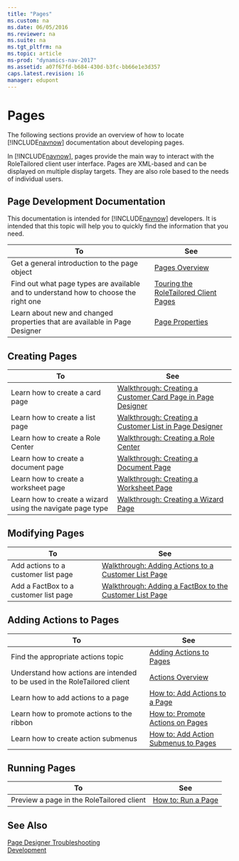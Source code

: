 ```yaml
---
title: "Pages"
ms.custom: na
ms.date: 06/05/2016
ms.reviewer: na
ms.suite: na
ms.tgt_pltfrm: na
ms.topic: article
ms-prod: "dynamics-nav-2017"
ms.assetid: a07f67fd-b684-430d-b3fc-bb66e1e3d357
caps.latest.revision: 16
manager: edupont
---
```

# Pages
The following sections provide an overview of how to locate [!INCLUDE[navnow](includes/navnow_md.md)] documentation about developing pages.  
  
 In [!INCLUDE[navnow](includes/navnow_md.md)], pages provide the main way to interact with the RoleTailored client user interface. Pages are XML-based and can be displayed on multiple display targets. They are also role based to the needs of individual users.  
  
## Page Development Documentation  
 This documentation is intended for [!INCLUDE[navnow](includes/navnow_md.md)] developers. It is intended that this topic will help you to quickly find the information that you need.  
  
|To|See|  
|--------|---------|  
|Get a general introduction to the page object|[Pages Overview](Pages-Overview.md)|  
|Find out what page types are available and to understand how to choose the right one|[Touring the RoleTailored Client Pages](Touring-the-RoleTailored-Client-Pages.md)|  
|Learn about new and changed properties that are available in Page Designer|[Page Properties](Page-Properties.md)|  
  
## Creating Pages  
  
|To|See|  
|--------|---------|  
|Learn how to create a card page|[Walkthrough: Creating a Customer Card Page in Page Designer](Walkthrough--Creating-a-Customer-Card-Page-in-Page-Designer.md)|  
|Learn how to create a list page|[Walkthrough: Creating a Customer List in Page Designer](Walkthrough--Creating-a-Customer-List-in-Page-Designer.md)|  
|Learn how to create a Role Center|[Walkthrough: Creating a Role Center](Walkthrough--Creating-a-Role-Center.md)|  
|Learn how to create a document page|[Walkthrough: Creating a Document Page](Walkthrough--Creating-a-Document-Page.md)|  
|Learn how to create a worksheet page|[Walkthrough: Creating a Worksheet Page](Walkthrough--Creating-a-Worksheet-Page.md)|  
|Learn how to create a wizard using the navigate page type|[Walkthrough: Creating a Wizard Page](Walkthrough--Creating-a-Wizard-Page.md)|  
  
## Modifying Pages  
  
|To|See|  
|--------|---------|  
|Add actions to a customer list page|[Walkthrough: Adding Actions to a Customer List Page](Walkthrough--Adding-Actions-to-a-Customer-List-Page.md)|  
|Add a FactBox to a customer list page|[Walkthrough: Adding a FactBox to the Customer List Page](Walkthrough--Adding-a-FactBox-to-the-Customer-List-Page.md)|  
  
## Adding Actions to Pages  
  
|To|See|  
|--------|---------|  
|Find the appropriate actions topic|[Adding Actions to Pages](Adding-Actions-to-Pages.md)|  
|Understand how actions are intended to be used in the RoleTailored client|[Actions Overview](Actions-Overview.md)|  
|Learn how to add actions to a page|[How to: Add Actions to a Page](How-to--Add-Actions-to-a-Page.md)|  
|Learn how to promote actions to the ribbon|[How to: Promote Actions on Pages](How-to--Promote-Actions-on-Pages.md)|  
|Learn how to create action submenus|[How to: Add Action Submenus to Pages](How-to--Add-Action-Submenus-to-Pages.md)|  
  
## Running Pages  
  
|To|See|  
|--------|---------|  
|Preview a page in the RoleTailored client|[How to: Run a Page](How-to--Run-a-Page.md)|  
  
## See Also  
 [Page Designer Troubleshooting](Page-Designer-Troubleshooting.md)   
 [Development](Development.md)